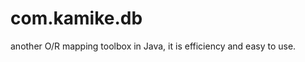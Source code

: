 com.kamike.db
=============

another O/R mapping toolbox in Java, it is efficiency and easy to use.
